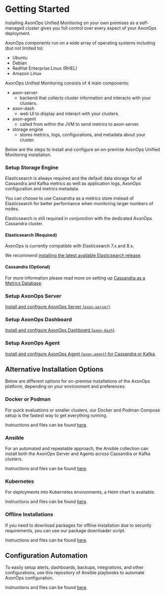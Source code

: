 # Getting Started

Installing AxonOps Unified Monitoring on your own premises as a self-managed cluster gives you full control over every aspect of your AxonOps deployment.

AxonOps components run on a wide array of operating systems including (but not limited to):

- Ubuntu
- Debian
- RedHat Enterprise Linux (RHEL)
- Amazon Linux


AxonOps Unified Monitoring consists of 4 main components:

- axon-server
    - backend that collects cluster information and interacts with your clusters.
- axon-dash
    - web UI to display and interact with your clusters.
- axon-agent
    - called from within the JVM to send metrics to axon-server.
- storage engine
    - stores metrics, logs, configurations, and metadata about your cluster.


Below are the steps to install and configure an on-premise AxonOps Unified Monitoring installation.

### Setup Storage Engine

Elasticsearch is always required and the default data storage for all Cassandra and Kafka metrics as well as application logs, AxonOps configuration and metrics metadata. 

You can choose to use Cassandra as a metrics store instead of Elasticsearch for better performance when monitoring larger numbers of nodes.

Elasticsearch is still required in conjunction with the dedicated AxonOps Cassandra cluster. 

#### Elasticsearch (Required)

AxonOps is currently compatible with Elasticsearch 7.x and 8.x.

We recommend [installing the latest available Elasticsearch release](../installation/elasticsearch/install.md).

#### Cassandra (Optional)

For more information please read more on setting up [Cassandra as a Metrics Database](../installation/axon-server/metricsdatabase.md).

### Setup AxonOps Server

[Install and configure AxonOps Server (`axon-server`)](../installation/axon-server/axonserver_install.md).

### Setup AxonOps Dashboard

[Install and configure AxonOps Dashboard (`axon-dash`)](../installation/axon-dash/install.md).

### Setup AxonOps Agent

[Install and configure AxonOps Agent (`axon-agent`) for Cassandra or Kafka](../installation/agent/install.md).

## Alternative Installation Options

Below are different options for on-premise installations of the AxonOps platform,
depending on your environment and preferences.
 
### Docker or Podman
  
For quick evaluations or smaller clusters, our Docker and Podman Compose setup is the fastest way to get everything running.

Instructions and files can be found [here](https://github.com/axonops/axonops-server-compose).

### Ansible

For an automated and repeatable approach, the Ansible collection can install both the
AxonOps Server and Agents across Cassandra or Kafka clusters.

Instructions and files can be found [here](https://github.com/axonops/axonops-ansible-collection).

### Kubernetes

For deployments into Kubernetes environments, a Helm chart is available.

Instructions and files can be found [here](https://github.com/axonops/helm-axonops).

### Offline Installations

If you need to download packages for offline installation due to security requirements, you can use our package downloader script.

Instructions and files can be found [here](https://github.com/axonops/axonops-installer-packages-downloader).

## Configuration Automation

To easily setup alerts, dashboards, backups, integrations, and other configurations,
use this repository of Ansible playbooks to automate AxonOps configuration.

Instructions and files can be found [here](https://github.com/axonops/axonops-config-automation).
